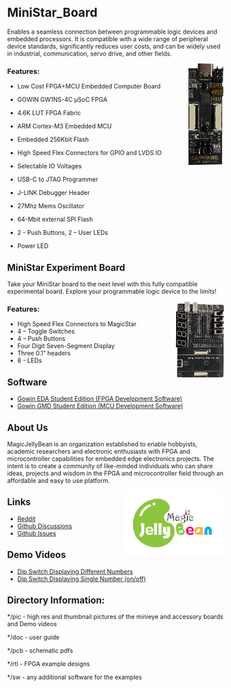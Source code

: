 # MiniStar_Board

Enables a seamless connection between programmable logic devices and embedded processors. It is compatible with a wide range of peripheral device standards, significantly reduces user costs, and can be widely used in industrial, communication, servo drive, and other fields.


<img src="pic/MiniStar_board_thumbnail.jpg" align="right">

### Features:

* Low Cost FPGA+MCU Embedded Computer Board

* GOWIN GW1NS-4C µSoC FPGA

* 4.6K LUT FPGA Fabric

* ARM Cortex-M3 Embedded MCU

* Embedded 256Kbit Flash

* High Speed Flex Connectors for GPIO and LVDS IO

* Selectable IO Voltages

* USB-C to JTAG Programmer

* J-LINK Debugger Header

* 27Mhz Mems Oscillator

* 64-Mbit external SPI Flash

* 2 - Push Buttons, 2 – User LEDs

* Power LED

## MiniStar Experiment Board

Take your MiniStar board to the next level with this fully compatible experimental board. Explore your programmable logic device to the limits!


<img src="pic/MiniStar_experiment_carrier_thumbnail.jpg" align="right">


### Features:

* High Speed Flex Connectors to MagicStar
* 4 – Toggle Switches
* 4 – Push Buttons
* Four Digit Seven-Segment Display
* Three 0.1” headers
* 8 - LEDs

## Software

* [Gowin EDA Student Edition (FPGA Development Software)](https://www.gowinsemi.com/en/support/download_eda/)
* [Gowin GMD Student Edition (MCU Development Software)](https://www.gowinsemi.com/en/support/database/569/)





## About Us

MagicJellyBean is an organization established to enable hobbyists, academic researchers and electronic enthusiasts with FPGA and microcontroller capabilities for embedded edge electronics projects. The intent is to create a community of like-minded individuals who can share ideas, projects and wisdom in the FPGA and microcontroller field through an affordable and easy to use platform.

<img src="pic/logo_thumbnail.jpg" align="right">

## Links

* [Reddit](https://www.reddit.com/r/magicjellybeanfpga/)
* [Github Discussions](https://github.com/magicjellybeanfpga/MiniStar/discussions)
* [Github Issues](https://github.com/magicjellybeanfpga/MiniStar/issues/)

## Demo Videos

* [Dip Switch Displaying Different Numbers](https://www.youtube.com/watch?v=PhR9LzJD-3Y)
* [Dip Switch Displaying Single Number (on/off)](https://youtu.be/i1RyFmuLz5g)







## Directory Information:

*/pic - high res and thumbnail pictures of the minieye and accessory boards and Demo videos

*/doc - user guide 

*/pcb - schematic pdfs

*/rtl - FPGA example designs

*/sw - any additional software for the examples
 




